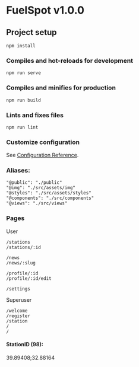# FuelSpot v1.0.0

## Project setup
```
npm install
```

### Compiles and hot-reloads for development
```
npm run serve
```

### Compiles and minifies for production
```
npm run build
```

### Lints and fixes files
```
npm run lint
```

### Customize configuration
See [Configuration Reference](https://cli.vuejs.org/config/).


### Aliases:
```
"@public": "./public"
"@img": "./src/assets/img"
"@styles": "./src/assets/styles"
"@components": "./src/components"
"@views": "./src/views"
```

### Pages
User
```
/stations
/stations/:id

/news
/news/:slug

/profile/:id
/profile/:id/edit

/settings
```

Superuser
```
/welcome
/register
/station
/
/
```

#### StationID (98):
39.89408;32.88164
